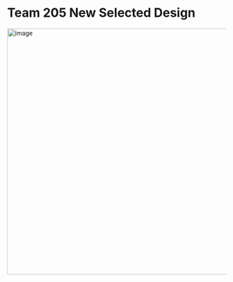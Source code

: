 # Team 205 New Selected Design

<img width="564" alt="image" src="https://github.com/WhoWaWay/WhoWaWay.github.io/assets/157083035/ca567e94-dcd2-4700-ad1b-c516a0d95d24">



